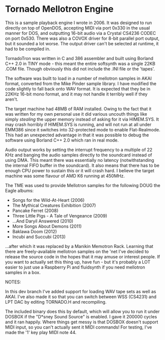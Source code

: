 # Tornado Mellotron Engine

This is a sample playback engine I wrote in 2006.  It was designed to run directly on top of OpenDOS, accepting MIDI via port 0x330 in the usual manner for DOS, and outputting 16-bit audio via a Crystal CS4236 CODEC on port 0x530.  There was also a COVOX driver for 8-bit parallel port output, but it sounded a lot worse.  The output driver can't be selected at runtime, it had to be compiled in.

TornadoTron was written in C and 386 assembler and built using Borland C++ 2.0 in TINY mode - this meant the entire softsynth was a single 22KB .COM file.  Though obviously this did not include the .INI file or the 'tapes'.

The software was built to load in a number of mellotron samples in AKAI format, converted from the Mike Pinder sample library.  I have modified the code slightly to fall back onto WAV format.  It is expected that they be in 22KHz 16-bit mono format, and it may not handle it terribly well if they aren't.

The target machine had 48MB of RAM installed.  Owing to the fact that it was written for my own personal use it did various uncouth things like simply _stealing_ the upper memory instead of asking for it via HIMEM.SYS.  It may crash horribly if HIMEM.SYS is running, and will not run at all under EMM386 since it switches into 32-protected mode to enable Flat-Realmode.  This had an unexpected advantage in that it was possible to debug the software using Borland C++ 2.0 which ran in real mode.

Audio output works by setting the interrupt frequency to a multiple of 22 KHz and banging the audio samples directly to the soundcard instead of using DMA.  This meant there was essentially no latency (notwithstanding the internal FIFO buffer in the soundcard).  It also means that there has to be enough CPU power to sustain this or it will crash hard.  I believe the target machine was some flavour of AMD K6 running at 450MHz.

The TME was used to provide Mellotron samples for the following DOUG the Eagle albums:
* Songs for the Wild-At-Heart (2006)
* The Mythical Creatures Exhibition (2007)
* Pancake Ferret (2008)
* Three Little Pigs - A Tale of Vengeance (2009)
* ...And Daryil Answered (2010)
* More Songs About Demons (2011)
* Baklawa Doom (2012)
* Incubi and Succubi (2013)

...after which it was replaced by a Manikin Memotron Rack.
Learning that there are freely-available mellotron samples on the 'net I've decided to release the source code in the hopes that it may amuse or interest people.  If you want to actually set this thing up, have fun - but it's probably a LOT easier to just use a Raspberry Pi and fluidsynth if you need mellotron samples in a box.

NOTES:

In this dev branch I've added support for loading WAV tape sets as well as AKAI.
I've also made it so that you can switch between WSS (CS4231) and LPT DAC by editing TORNADO.H and recompiling.

The included binary does this by default, which will allow you to run it under DOSBOX if the "D*sney Sound Source" is enabled.  I gave it 200000 cycles and it ran happily.
Where things get messy is that DOSBOX doesn't support MIDI input, so you can't actually sent it MIDI commands!  For testing, I've made the '1' key play MIDI note 44.

